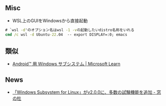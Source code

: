 ## Misc

- WSL上のGUIをWindowsから直接起動

```cmd
# `wsl -d'のオプション名はwsl -1 -vの起動したいdistro名称をいれる
cmd /c wsl -d Ubuntu-22.04  -- export DISPLAY=:0; emacs
```

## 類似

- [Android™️ 用 Windows サブシステム | Microsoft Learn](https://learn.microsoft.com/ja-jp/windows/android/wsa/)

## News

- [「Windows Subsystem for Linux」がv2.0.0に、多数の試験機能を追加 - 窓の杜](https://forest.watch.impress.co.jp/docs/news/1532311.html)